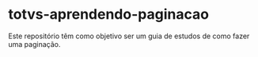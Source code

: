 # totvs-aprendendo-paginacao
Este repositório têm como objetivo ser um guia de estudos de como fazer uma paginação. 
